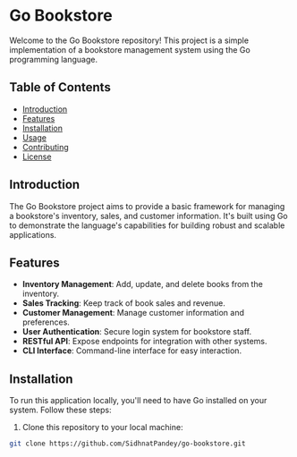 # Go Bookstore

Welcome to the Go Bookstore repository! This project is a simple implementation of a bookstore management system using the Go programming language.

## Table of Contents

- [Introduction](#introduction)
- [Features](#features)
- [Installation](#installation)
- [Usage](#usage)
- [Contributing](#contributing)
- [License](#license)

## Introduction

The Go Bookstore project aims to provide a basic framework for managing a bookstore's inventory, sales, and customer information. It's built using Go to demonstrate the language's capabilities for building robust and scalable applications.

## Features

- **Inventory Management**: Add, update, and delete books from the inventory.
- **Sales Tracking**: Keep track of book sales and revenue.
- **Customer Management**: Manage customer information and preferences.
- **User Authentication**: Secure login system for bookstore staff.
- **RESTful API**: Expose endpoints for integration with other systems.
- **CLI Interface**: Command-line interface for easy interaction.

## Installation

To run this application locally, you'll need to have Go installed on your system. Follow these steps:

1. Clone this repository to your local machine:

```bash
git clone https://github.com/SidhnatPandey/go-bookstore.git
